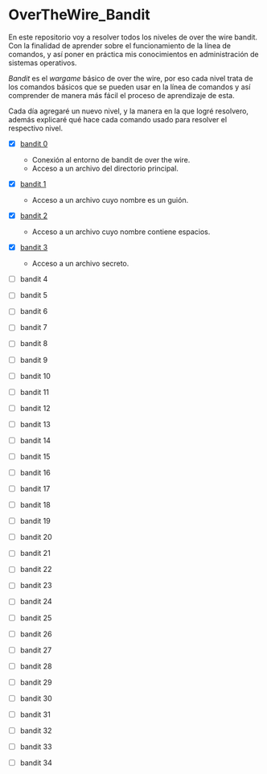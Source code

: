 # OverTheWire_Bandit

En este repositorio voy a resolver todos los niveles de over the wire bandit. 
Con la finalidad de aprender sobre el funcionamiento de la línea de comandos, 
y así poner en práctica mis conocimientos en administración de sistemas operativos.

_Bandit_ es el _wargame_ básico de over the wire, por eso cada nivel trata de los comandos básicos 
que se pueden usar en la línea de comandos y así comprender de manera más fácil el proceso de 
aprendizaje de esta. 

Cada día agregaré un nuevo nivel, y la manera en la que logré resolvero, además explicaré qué hace 
cada comando usado para resolver el respectivo nivel.

- [x] [bandit 0](bandit_0/bandit0.md)
  - Conexión al entorno de bandit de over the wire.
  - Acceso a un archivo del directorio principal.
  
- [x] [bandit 1](bandit_1/bandit1.md)
  - Acceso a un archivo cuyo nombre es un guión.

- [x] [bandit 2](bandit_2/bandit2.md)
  - Acceso a un archivo cuyo nombre contiene espacios.
    
- [x] [bandit 3](bandit_3/bandit3.md)
  - Acceso a un archivo secreto.
      
- [ ] bandit 4

- [ ] bandit 5

- [ ] bandit 6

- [ ] bandit 7

- [ ] bandit 8

- [ ] bandit 9

- [ ] bandit 10

- [ ] bandit 11

- [ ] bandit 12

- [ ] bandit 13

- [ ] bandit 14

- [ ] bandit 15

- [ ] bandit 16

- [ ] bandit 17

- [ ] bandit 18

- [ ] bandit 19

- [ ] bandit 20

- [ ] bandit 21

- [ ] bandit 22

- [ ] bandit 23

- [ ] bandit 24

- [ ] bandit 25

- [ ] bandit 26

- [ ] bandit 27

- [ ] bandit 28

- [ ] bandit 29

- [ ] bandit 30

- [ ] bandit 31

- [ ] bandit 32

- [ ] bandit 33

- [ ] bandit 34

